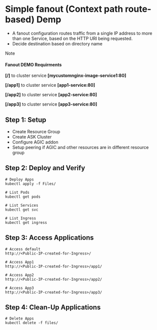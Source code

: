 # Simple fanout (Context path route-based) Demp
  - A fanout configuration routes traffic from a single IP address to more than one Service, based on the HTTP URI being requested.
  - Decide destination based on directory name

> [!Note]
> #### Fanout DEMO Requirments
> 
> **[/]** to cluster service **[mycustomnginx-image-service1:80]**
> 
> **[/app1]** to cluster service **[app1-service:80]**
> 
> **[/app2]** to cluster service **[app2-service:80]**
> 
> **[/app3]** to cluster service **[app3-service:80]**
> 

## Step 1: Setup 
* Create Resource Group
* Create ASK Cluster
* Configure AGIC addon
* Setup peering if AGIC and other resources are in different resource group

 ## Step 2: Deploy and Verify

```
# Deploy Apps
kubectl apply -f Files/

# List Pods
kubectl get pods

# List Services
kubectl get svc

# List Ingress
kubectl get ingress

```
## Step 3: Access Applications
```
# Access default
http://<Public-IP-created-for-Ingress>/

# Access App1
http://<Public-IP-created-for-Ingress>/app1/

# Access App2
http://<Public-IP-created-for-Ingress>/app2/

# Access App3
http://<Public-IP-created-for-Ingress>/app3/

```

## Step 4: Clean-Up Applications
```
# Delete Apps
kubectl delete -f files/
```
